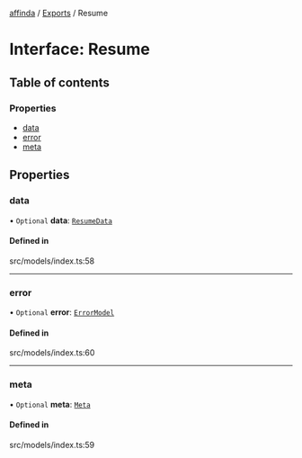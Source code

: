 [affinda](../README.md) / [Exports](../modules.md) / Resume

# Interface: Resume

## Table of contents

### Properties

- [data](Resume.md#data)
- [error](Resume.md#error)
- [meta](Resume.md#meta)

## Properties

### data

• `Optional` **data**: [`ResumeData`](ResumeData.md)

#### Defined in

src/models/index.ts:58

___

### error

• `Optional` **error**: [`ErrorModel`](ErrorModel.md)

#### Defined in

src/models/index.ts:60

___

### meta

• `Optional` **meta**: [`Meta`](Meta.md)

#### Defined in

src/models/index.ts:59
